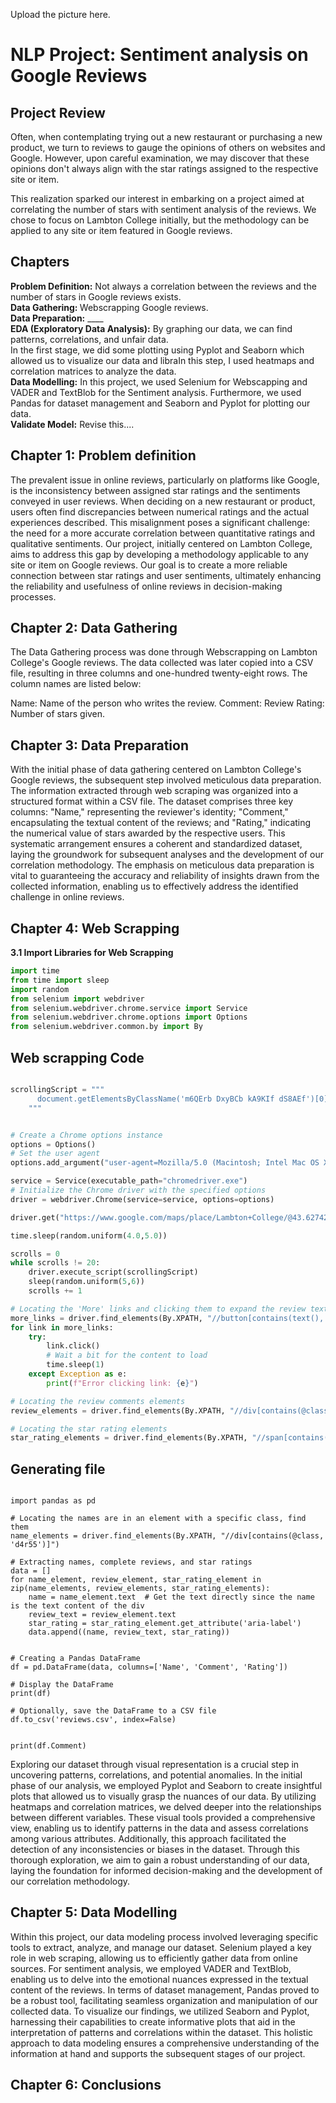 Upload the picture here. 

# NLP Project: Sentiment analysis on Google Reviews

## Project Review

Often, when contemplating trying out a new restaurant or purchasing a new product, we turn to reviews to gauge the opinions of others on websites and Google. However, upon careful examination, we may discover that these opinions don't always align with the star ratings assigned to the respective site or item.

This realization sparked our interest in embarking on a project aimed at correlating the number of stars with sentiment analysis of the reviews. We chose to focus on Lambton College initially, but the methodology can be applied to any site or item featured in Google reviews.

## Chapters

**Problem Definition:** Not always a correlation between the reviews and the number of stars in Google reviews exists. <br>
<strong> Data Gathering: </strong> Webscrapping Google reviews.<br>
**Data Preparation:** ____ <br>
**EDA (Exploratory Data Analysis):** By graphing our data, we can find patterns, correlations, and unfair data. <br>
In the first stage, we did some plotting using Pyplot and Seaborn which allowed us to visualize our data and libraIn this step, I used heatmaps and correlation matrices to analyze the data. <br>
**Data Modelling:** In this project, we used Selenium for Webscapping and VADER and TextBlob for the Sentiment analysis. Furthermore, we used Pandas for dataset management and Seaborn and Pyplot for plotting our data. <br>
**Validate Model:** Revise this.... 

## Chapter 1: Problem definition

The prevalent issue in online reviews, particularly on platforms like Google, is the inconsistency between assigned star ratings and the sentiments conveyed in user reviews. When deciding on a new restaurant or product, users often find discrepancies between numerical ratings and the actual experiences described. This misalignment poses a significant challenge: the need for a more accurate correlation between quantitative ratings and qualitative sentiments. Our project, initially centered on Lambton College, aims to address this gap by developing a methodology applicable to any site or item on Google reviews. Our goal is to create a more reliable connection between star ratings and user sentiments, ultimately enhancing the reliability and usefulness of online reviews in decision-making processes.

## Chapter 2: Data Gathering

The Data Gathering process was done through Webscrapping on Lambton College's Google reviews. The data collected was later copied into a CSV file,  resulting in three columns and one-hundred twenty-eight rows. The column names are listed below:

Name: Name of the person who writes the review. 
Comment: Review
Rating: Number of stars given. 

## Chapter 3: Data Preparation

With the initial phase of data gathering centered on Lambton College's Google reviews, the subsequent step involved meticulous data preparation. The information extracted through web scraping was organized into a structured format within a CSV file. The dataset comprises three key columns: "Name," representing the reviewer's identity; "Comment," encapsulating the textual content of the reviews; and "Rating," indicating the numerical value of stars awarded by the respective users. This systematic arrangement ensures a coherent and standardized dataset, laying the groundwork for subsequent analyses and the development of our correlation methodology. The emphasis on meticulous data preparation is vital to guaranteeing the accuracy and reliability of insights drawn from the collected information, enabling us to effectively address the identified challenge in online reviews.

## Chapter 4: Web Scrapping

**3.1 Import Libraries for Web Scrapping**


```python
import time
from time import sleep
import random
from selenium import webdriver
from selenium.webdriver.chrome.service import Service
from selenium.webdriver.chrome.options import Options
from selenium.webdriver.common.by import By

```
## Web scrapping Code
```python

scrollingScript = """ 
      document.getElementsByClassName('m6QErb DxyBCb kA9KIf dS8AEf')[0].scroll(0, 500000)
    """


# Create a Chrome options instance
options = Options()
# Set the user agent
options.add_argument("user-agent=Mozilla/5.0 (Macintosh; Intel Mac OS X 10_15_7) AppleWebKit/537.36 (KHTML, like Gecko) Chrome/119.0.6045.200 Safari/537.36")

service = Service(executable_path="chromedriver.exe")
# Initialize the Chrome driver with the specified options
driver = webdriver.Chrome(service=service, options=options)

driver.get("https://www.google.com/maps/place/Lambton+College/@43.6274247,-79.6771064,17z/data=!4m8!3m7!1s0x882b409fb8a947f9:0x418640e93fdafd13!8m2!3d43.6274208!4d-79.6745315!9m1!1b1!16s%2Fg%2F11c1ldpfm2?entry=ttu")

time.sleep(random.uniform(4.0,5.0))

scrolls = 0
while scrolls != 20:
    driver.execute_script(scrollingScript)
    sleep(random.uniform(5,6))
    scrolls += 1

# Locating the 'More' links and clicking them to expand the review texts
more_links = driver.find_elements(By.XPATH, "//button[contains(text(), 'More')]")
for link in more_links:
    try:
        link.click()
        # Wait a bit for the content to load
        time.sleep(1)
    except Exception as e:
        print(f"Error clicking link: {e}")

# Locating the review comments elements
review_elements = driver.find_elements(By.XPATH, "//div[contains(@class, 'MyEned')]/span[@class='wiI7pd']")

# Locating the star rating elements
star_rating_elements = driver.find_elements(By.XPATH, "//span[contains(@class, 'kvMYJc')]")

```

## Generating file
```

import pandas as pd

# Locating the names are in an element with a specific class, find them
name_elements = driver.find_elements(By.XPATH, "//div[contains(@class, 'd4r55')]")

# Extracting names, complete reviews, and star ratings
data = []
for name_element, review_element, star_rating_element in zip(name_elements, review_elements, star_rating_elements):
    name = name_element.text  # Get the text directly since the name is the text content of the div
    review_text = review_element.text
    star_rating = star_rating_element.get_attribute('aria-label')
    data.append((name, review_text, star_rating))


# Creating a Pandas DataFrame
df = pd.DataFrame(data, columns=['Name', 'Comment', 'Rating'])

# Display the DataFrame
print(df)

# Optionally, save the DataFrame to a CSV file
df.to_csv('reviews.csv', index=False)


print(df.Comment)

```


Exploring our dataset through visual representation is a crucial step in uncovering patterns, correlations, and potential anomalies. In the initial phase of our analysis, we employed Pyplot and Seaborn to create insightful plots that allowed us to visually grasp the nuances of our data. By utilizing heatmaps and correlation matrices, we delved deeper into the relationships between different variables. These visual tools provided a comprehensive view, enabling us to identify patterns in the data and assess correlations among various attributes. Additionally, this approach facilitated the detection of any inconsistencies or biases in the dataset. Through this thorough exploration, we aim to gain a robust understanding of our data, laying the foundation for informed decision-making and the development of our correlation methodology.

## Chapter 5: Data Modelling

Within this project, our data modeling process involved leveraging specific tools to extract, analyze, and manage our dataset. Selenium played a key role in web scraping, allowing us to efficiently gather data from online sources. For sentiment analysis, we employed VADER and TextBlob, enabling us to delve into the emotional nuances expressed in the textual content of the reviews. In terms of dataset management, Pandas proved to be a robust tool, facilitating seamless organization and manipulation of our collected data. To visualize our findings, we utilized Seaborn and Pyplot, harnessing their capabilities to create informative plots that aid in the interpretation of patterns and correlations within the dataset. This holistic approach to data modeling ensures a comprehensive understanding of the information at hand and supports the subsequent stages of our project.

## Chapter 6: Conclusions

